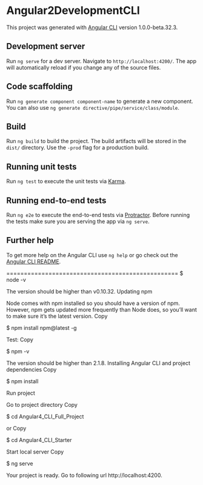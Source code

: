 # Angular2DevelopmentCLI

This project was generated with [Angular CLI](https://github.com/angular/angular-cli) version 1.0.0-beta.32.3.

## Development server
Run `ng serve` for a dev server. Navigate to `http://localhost:4200/`. The app will automatically reload if you change any of the source files.

## Code scaffolding

Run `ng generate component component-name` to generate a new component. You can also use `ng generate directive/pipe/service/class/module`.

## Build

Run `ng build` to build the project. The build artifacts will be stored in the `dist/` directory. Use the `-prod` flag for a production build.

## Running unit tests

Run `ng test` to execute the unit tests via [Karma](https://karma-runner.github.io).

## Running end-to-end tests

Run `ng e2e` to execute the end-to-end tests via [Protractor](http://www.protractortest.org/).
Before running the tests make sure you are serving the app via `ng serve`.

## Further help

To get more help on the Angular CLI use `ng help` or go check out the [Angular CLI README](https://github.com/angular/angular-cli/blob/master/README.md).



=================================================
$ node -v

The version should be higher than v0.10.32.
Updating npm

Node comes with npm installed so you should have a version of npm. However, npm gets updated more frequently than Node does, so you’ll want to make sure it’s the latest version.
Copy

$ npm install npm@latest -g

Test:
Copy

$ npm -v

The version should be higher than 2.1.8.
Installing Angular CLI and project dependencies
Copy

$ npm install 

Run project

Go to project directory
Copy

$ cd Angular4_CLI_Full_Project

or
Copy

$ cd Angular4_CLI_Starter

Start local server
Copy

$ ng serve

Your project is ready. Go to following url http://localhost:4200.
